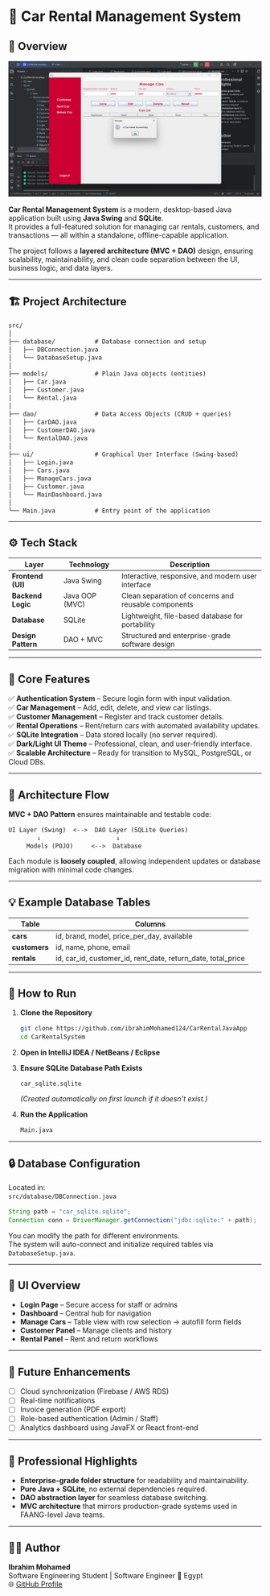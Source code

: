 # 🚗 Car Rental Management System

## 🧠 Overview
![preview image](preview.png)

**Car Rental Management System** is a modern, desktop-based Java application built using **Java Swing** and **SQLite**.  
It provides a full-featured solution for managing car rentals, customers, and transactions — all within a standalone, offline-capable application.

The project follows a **layered architecture (MVC + DAO)** design, ensuring scalability, maintainability, and clean code separation between the UI, business logic, and data layers.

---

## 🏗️ Project Architecture
```
src/
│
├── database/           # Database connection and setup
│   ├── DBConnection.java
│   └── DatabaseSetup.java
│
├── models/             # Plain Java objects (entities)
│   ├── Car.java
│   ├── Customer.java
│   └── Rental.java
│
├── dao/                # Data Access Objects (CRUD + queries)
│   ├── CarDAO.java
│   ├── CustomerDAO.java
│   └── RentalDAO.java
│
├── ui/                 # Graphical User Interface (Swing-based)
│   ├── Login.java
│   ├── Cars.java
│   ├── ManageCars.java
│   ├── Customer.java
│   └── MainDashboard.java
│
└── Main.java           # Entry point of the application
```

---

## ⚙️ Tech Stack
| Layer | Technology | Description |
|-------|-------------|-------------|
| **Frontend (UI)** | Java Swing | Interactive, responsive, and modern user interface |
| **Backend Logic** | Java OOP (MVC) | Clean separation of concerns and reusable components |
| **Database** | SQLite | Lightweight, file-based database for portability |
| **Design Pattern** | DAO + MVC | Structured and enterprise-grade software design |

---

## 🧩 Core Features
✅ **Authentication System** – Secure login form with input validation.  
✅ **Car Management** – Add, edit, delete, and view car listings.  
✅ **Customer Management** – Register and track customer details.  
✅ **Rental Operations** – Rent/return cars with automated availability updates.  
✅ **SQLite Integration** – Data stored locally (no server required).  
✅ **Dark/Light UI Theme** – Professional, clean, and user-friendly interface.  
✅ **Scalable Architecture** – Ready for transition to MySQL, PostgreSQL, or Cloud DBs.

---

## 🧠 Architecture Flow
**MVC + DAO Pattern** ensures maintainable and testable code:

```
UI Layer (Swing)  <-->  DAO Layer (SQLite Queries)
        ↓                     ↓
     Models (POJO)     <-->  Database
```

Each module is **loosely coupled**, allowing independent updates or database migration with minimal code changes.

---

## 💡 Example Database Tables
| Table | Columns |
|--------|----------|
| **cars** | id, brand, model, price_per_day, available |
| **customers** | id, name, phone, email |
| **rentals** | id, car_id, customer_id, rent_date, return_date, total_price |

---

## 🚀 How to Run
1. **Clone the Repository**
   ```bash
   git clone https://github.com/ibrahimMohamed124/CarRentalJavaApp
   cd CarRentalSystem
   ```

2. **Open in IntelliJ IDEA / NetBeans / Eclipse**

3. **Ensure SQLite Database Path Exists**
   ```text
   car_sqlite.sqlite
   ```
   *(Created automatically on first launch if it doesn’t exist.)*

4. **Run the Application**
   ```bash
   Main.java
   ```

---

## 🔒 Database Configuration
Located in:  
`src/database/DBConnection.java`

```java
String path = "car_sqlite.sqlite";
Connection conn = DriverManager.getConnection("jdbc:sqlite:" + path);
```

You can modify the path for different environments.  
The system will auto-connect and initialize required tables via `DatabaseSetup.java`.

---

## 🎨 UI Overview
- **Login Page** – Secure access for staff or admins
- **Dashboard** – Central hub for navigation
- **Manage Cars** – Table view with row selection → autofill form fields
- **Customer Panel** – Manage clients and history
- **Rental Panel** – Rent and return workflows

---

## 🧰 Future Enhancements
- [ ] Cloud synchronization (Firebase / AWS RDS)
- [ ] Real-time notifications
- [ ] Invoice generation (PDF export)
- [ ] Role-based authentication (Admin / Staff)
- [ ] Analytics dashboard using JavaFX or React front-end

---

## 💼 Professional Highlights
- **Enterprise-grade folder structure** for readability and maintainability.
- **Pure Java + SQLite**, no external dependencies required.
- **DAO abstraction layer** for seamless database switching.
- **MVC architecture** that mirrors production-grade systems used in FAANG-level Java teams.

---

## 👨‍💻 Author
**Ibrahim Mohamed**  
Software Engineering Student | Software Engineer
📍 Egypt  
🌐 [GitHub Profile](https://github.com/ibrahimMohamed124)
